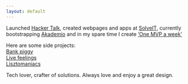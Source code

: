 ```yaml
---
layout: default
---
```


Launched [Hacker Talk](http://www.hackertalk.co), created webpages and apps at [SolveIT](http://www.solveit.mx),
currently bootstrapping [Akademio](http://www.tryakademio.com) and in my
spare time I create [‘One MVP a week’](https://medium.com/@mvrtxn/one-mvp-a-week-week-1-c27b633ef7d9#.3qnfrobjn)  
  
Here are some side projects:  
[Bank piggy](https://www.bankpiggy.xyz/)  
[Live feelings](http://www.livefeelings.xyz/)  
[Lisztomaniacs](http://lisztomaniacs.club/)  

  Tech lover, crafter of solutions. Always love and enjoy a great design.

